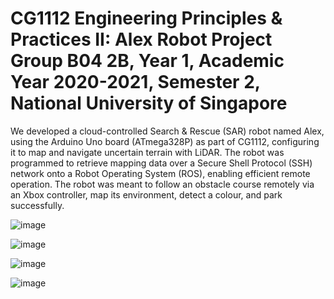 # CG1112 Engineering Principles & Practices II: Alex Robot Project Group B04 2B, Year 1, Academic Year 2020-2021, Semester 2, National University of Singapore

We developed a cloud-controlled Search & Rescue (SAR) robot named Alex, using the Arduino Uno board (ATmega328P) as part of CG1112, configuring it to map and navigate uncertain terrain with LiDAR. The robot was programmed to retrieve mapping data over a Secure Shell Protocol (SSH) network onto a Robot Operating System (ROS), enabling efficient remote operation. The robot was meant to follow an obstacle course remotely via an Xbox controller, map its environment, detect a colour, and park successfully.  

![image](https://github.com/user-attachments/assets/fa84e83a-5bc9-4066-9af4-428d42969587)

![image](https://github.com/user-attachments/assets/5a234221-3900-47eb-81e7-aff965e549d6)

![image](https://github.com/user-attachments/assets/eb5b43d8-a592-4fdd-88e4-a06d0cfcbe14)

![image](https://github.com/user-attachments/assets/f5a7b6e1-757f-4cd1-9bbc-4f7cb8bdd781)
